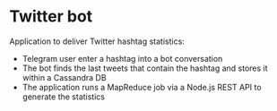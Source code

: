 # Twitter bot
Application to deliver Twitter hashtag statistics:

- Telegram user enter a hashtag into a bot conversation
- The bot finds the last tweets that contain the hashtag and stores it within a Cassandra DB
- The application runs a MapReduce job via a Node.js REST API to generate the statistics
